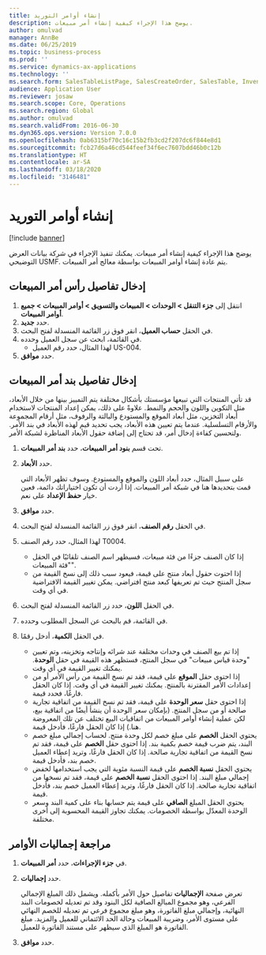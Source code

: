 ```yaml
---
title: إنشاء أوامر التوريد
description: يوضح هذا الإجراء كيفية إنشاء أمر مبيعات.
author: omulvad
manager: AnnBe
ms.date: 06/25/2019
ms.topic: business-process
ms.prod: ''
ms.service: dynamics-ax-applications
ms.technology: ''
ms.search.form: SalesTableListPage, SalesCreateOrder, SalesTable, InventDimParmFixed, InventProductDimensionLookup, SalesTotals
audience: Application User
ms.reviewer: josaw
ms.search.scope: Core, Operations
ms.search.region: Global
ms.author: omulvad
ms.search.validFrom: 2016-06-30
ms.dyn365.ops.version: Version 7.0.0
ms.openlocfilehash: 0ab6315bf70c16c15b2fb3cd2f207dc6f844e8d1
ms.sourcegitcommit: fcb27d6a46cd544feef34f6ec7607bdd46b0c12b
ms.translationtype: HT
ms.contentlocale: ar-SA
ms.lasthandoff: 03/18/2020
ms.locfileid: "3146481"
---
```

# <a name="create-sales-orders"></a>إنشاء أوامر التوريد

[!include [banner](../../includes/banner.md)]

يوضح هذا الإجراء كيفية إنشاء أمر مبيعات. يمكنك تنفيذ الإجراء في شركة بيانات العرض التوضيحي USMF. يتم عادة إنشاء أوامر المبيعات بواسطة معالج أمر المبيعات. 

## <a name="enter-sales-order-header-details"></a>إدخال تفاصيل رأس أمر المبيعات
1. انتقل إلى **جزء التنقل > الوحدات > المبيعات والتسويق > أوامر المبيعات > جميع أوامر المبيعات**.
2. حدد **جديد**.
3. في الحقل **حساب العميل**، انقر فوق زر القائمة المنسدلة لفتح البحث.
4. في القائمة، ابحث عن سجل العميل وحدده.
    - لهذا المثال، حدد رقم العميل US-004.  
5. حدد **موافق**.

## <a name="enter-sales-order-line-details"></a>إدخال تفاصيل بند أمر المبيعات
    
قد تأتي المنتجات التي تبيعها مؤسستك بأشكال مختلفة يتم التمييز بينها من خلال الأبعاد، مثل التكوين واللون والحجم والنمط. علاوةً على ذلك، يمكن إعداد المنتجات لاستخدام أبعاد التخزين، مثل أبعاد الموقع والمستودع والبالتة‬ والرفوف، مثل أرقام المجموعة والأرقام التسلسلية. عندما يتم تعيين هذه الأبعاد، يجب تحديد قيم لهذه الأبعاد في بند الأمر. ولتحسين كفاءة إدخال أمر، قد تحتاج إلى إضافة حقول الأبعاد المناظرة لشبكة الأمر.
    
1. تحت قسم **بنود أمر المبيعات**، حدد **بند أمر المبيعات**.
2. حدد **الأبعاد**.
    
    على سبيل المثال، حدد أبعاد اللون والموقع والمستودع. وسوف تظهر الأبعاد التي قمت بتحديدها هنا في شبكة أمر المبيعات. إذا أردت أن تكون اختياراتك دائمة، فعين خيار **حفظ الإعداد** على نعم.
    
3. حدد **موافق**.
4. في الحقل **رقم الصنف**، انقر فوق زر القائمة المنسدلة لفتح البحث.
5. لهذا المثال، حدد رقم الصنف T0004.
    - إذا كان الصنف جزءًا من فئة مبيعات، فسيظهر اسم الصنف تلقائيًا في الحقل "فئة المبيعات".  
    - إذا احتوت حقول أبعاد منتج على قيمة، فيعود سبب ذلك إلى نسخ القيمة من سجل المنتج حيث تم تعريفها كبعد منتج افتراضي. يمكن تغيير القيمة الافتراضية في أي وقت.   
6. في الحقل **اللون**، حدد زر القائمة المنسدلة لفتح البحث.
7. في القائمة، قم بالبحث عن السجل المطلوب وحدده.
8. في الحقل **الكمية**، أدخل رقمًا.
    - إذا تم بيع الصنف في وحدات مختلفة عند شرائه وإنتاجه وتخزينه، وتم تعيين "وحدة قياس مبيعات" في سجل المنتج، فستظهر هذه القيمة في حقل **الوحدة**. يمكنك تغيير القيمة في أي وقت.   
    - إذا احتوى حقل **الموقع** على قيمة، فقد تم نسخ القيمة من رأس الأمر أو من إعدادات الأمر المقترنة بالمنتج. يمكنك تغيير القيمة في أي وقت. إذا كان الحقل فارغًا، فحدد قيمة.   
    - إذا احتوى حقل **سعر الوحدة** على قيمة، فقد تم نسخ القيمة من اتفاقية تجارية صالحة أو من سجل المنتج. (بإمكان سعر الوحدة أن ينشأ أيضًا من اتفاقية بيع، لكن عملية إنشاء أوامر المبيعات من اتفاقيات البيع تختلف عن تلك المعروضة هنا.) إذا كان الحقل فارغًا، فأدخل قيمة.   
    - يحتوي الحقل **الخصم** على مبلغ خصم لكل وحدة منتج. لحساب إجمالي مبلغ خصم البند، يتم ضرب قيمة خصم بكمية بند. إذا احتوى حقل **الخصم** على قيمة، فقد تم نسخ القيمة من اتفاقية تجارية صالحة. إذا كان الحقل فارغًا، وتريد إعطاء العميل خصم بند، فأدخل قيمة.  
    - يحتوي الحقل **نسبة الخصم** على قيمة النسبة مئوية التي يجب استخدامها لخفض إجمالي مبلغ البند.  إذا احتوى الحقل **نسبة الخصم** على قيمة، فقد تم نسخها من اتفاقية تجارية صالحة. إذا كان الحقل فارغًا، وتريد إعطاء العميل خصم بند، فأدخل قيمة. 
    - يحتوي الحقل المبلغ **الصافي** على قيمة يتم حسابها بناء على كمية البند وسعر الوحدة المعدّل بواسطة الخصومات.  يمكنك تجاوز القيمة المحسوبة إلى أخرى مختلفة.  

## <a name="review-the-order-totals"></a>مراجعة إجماليات الأوامر
1. في **جزء الإجراءات**، حدد **أمر المبيعات**.
2. حدد **إجماليات**.
    
    تعرض صفحة **الإجماليات** تفاصيل حول الأمر بأكمله. ويشمل ذلك المبلغ الإجمالي الفرعي، وهو مجموع المبالغ الصافية لكل البنود وقد تم تعديله لخصومات البند النهائية، وإجمالي مبلغ الفاتورة، وهو مبلغ مجموع فرعي تم تعديله للخصم النهائي على مستوى الأمر، وضريبة المبيعات وحالة الحد الائتماني للعميل والمزيد. مبلغ الفاتورة هو المبلغ الذي سيظهر على مستند الفاتورة للعميل.  
    
3. حدد **موافق**.
